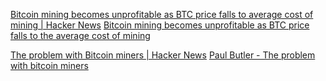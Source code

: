 
[Bitcoin mining becomes unprofitable as BTC price falls to average cost of mining | Hacker News](https://news.ycombinator.com/item?id=31796239)
[Bitcoin mining becomes unprofitable as BTC price falls to the average cost of mining](https://finbold.com/bitcoin-mining-becomes-unprofitable-as-btc-price-falls-to-the-average-cost-of-mining/)

[The problem with Bitcoin miners | Hacker News](https://news.ycombinator.com/item?id=31389647)
[Paul Butler - The problem with bitcoin miners](https://paulbutler.org/2022/the-problem-with-bitcoin-miners/)
